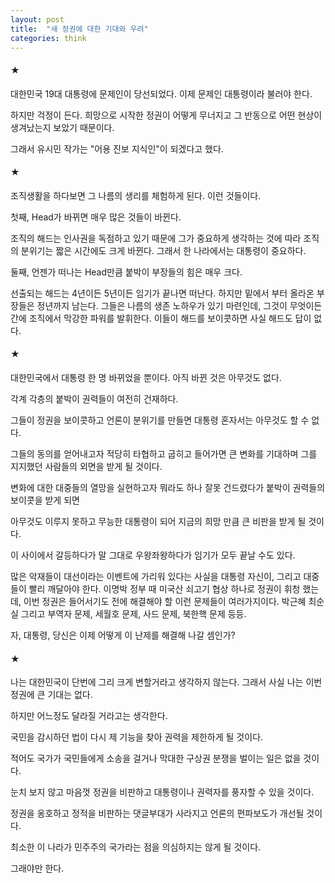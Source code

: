 ```yaml
---
layout: post
title:  "새 정권에 대한 기대와 우려"
categories: think
---
```


#### ★

대한민국 19대 대통령에 문제인이 당선되었다. 이제 문제인 대통령이라 불러야 한다. 

하지만 걱정이 든다. 희망으로 시작한 정권이 어떻게 무너지고 그 반동으로 어떤 현상이 생겨났는지 보았기 때문이다. 

그래서 유시민 작가는 "어용 진보 지식인"이 되겠다고 했다. 


#### ★

조직생활을 하다보면 그 나름의 생리를 체험하게 된다. 이런 것들이다. 

첫째, Head가 바뀌면 매우 많은 것들이 바뀐다. 

조직의 해드는 인사권을 독점하고 있기 때문에 그가 중요하게 생각하는 것에 따라 조직의 분위기는 짧은 시간에도 크게 바뀐다. 그래서 한 나라에서는 대통령이 중요하다. 

둘째, 언젠가 떠나는 Head만큼 붙박이 부장들의 힘은 매우 크다. 

선출되는 해드는 4년이든 5년이든 임기가 끝나면 떠난다. 하지만 밑에서 부터 올라온 부장들은 정년까지 남는다. 그들은 나름의 생존 노하우가 있기 마련인데, 그것이 무엇이든 간에 조직에서 막강한 파워를 발휘한다. 이들이 해드를 보이콧하면 사실 해드도 답이 없다. 

#### ★

대한민국에서 대통령 한 명 바뀌었을 뿐이다. 아직 바뀐 것은 아무것도 없다. 

각계 각층의 붙박이 권력들이 여전히 건재하다.

그들이 정권을 보이콧하고 언론이 분위기를 만들면 대통령 혼자서는 아무것도 할 수 없다. 

그들의 동의를 얻어내고자 적당히 타협하고 굽히고 들어가면 큰 변화를 기대하며 그를 지지했던 사람들의 외면을 받게 될 것이다. 

변화에 대한 대중들의 열망을 실현하고자 뭐라도 하나 잘못 건드렸다가 붙박이 권력들의 보이콧을 받게 되면 

아무것도 이루지 못하고 무능한 대통령이 되어 지금의 희망 만큼 큰 비판을 받게 될 것이다. 

이 사이에서 갈등하다가 말 그대로 우왕좌왕하다가 임기가 모두 끝날 수도 있다. 

많은 악재들이 대선이라는 이벤트에 가리워 있다는 사실을 대통령 자신이, 그리고 대중들이 빨리 깨달아야 한다. 이명박 정부 때 미국산 쇠고기 협상 하나로 정권이 휘청 했는데, 이번 정권은 들어서기도 전에 해결해야 할 이런 문제들이 여러가지이다. 박근혜 최순실 그리고 부역자 문제, 세월호 문제, 사드 문제, 북한핵 문제 등등. 

자, 대통령, 당신은 이제 어떻게 이 난제를 해결해 나갈 셈인가?

#### ★

나는 대한민국이 단번에 그리 크게 변할거라고 생각하지 않는다. 그래서 사실 나는 이번 정권에 큰 기대는 없다. 

하지만 어느정도 달라질 거라고는 생각한다. 

국민을 감시하던 법이 다시 제 기능을 찾아 권력을 제한하게 될 것이다. 

적어도 국가가 국민들에게 소송을 걸거나 막대한 구상권 분쟁을 벌이는 일은 없을 것이다. 

눈치 보지 않고 마음껏 정권을 비판하고 대통령이나 권력자를 풍자할 수 있을 것이다. 

정권을 옹호하고 정적을 비판하는 댓글부대가 사라지고 언론의 편파보도가 개선될 것이다. 

최소한 이 나라가 민주주의 국가라는 점을 의심하지는 않게 될 것이다. 

그래야만 한다. 



